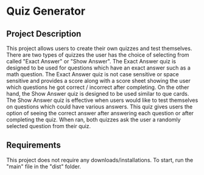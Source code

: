 # Quiz Generator

## Project Description
This project allows users to create their own quizzes and test themselves. There
are two types of quizzes the user has the choice of selecting from called "Exact
Answer" or "Show Answer". The Exact Answer quiz is designed to be used for 
questions which have an exact answer such as a math question. The Exact Answer 
quiz is not case sensitive or space sensitive and provides a score along with a 
score sheet showing the user which questions he got correct / incorrect after 
completing. On the other hand, the Show Answer quiz is designed to be used 
similar to que cards. The Show Answer quiz is effective when users would like to
 test themselves on questions which could have various answers. This quiz gives 
 users the option of seeing the correct answer after answering each question or 
 after completing the quiz. When ran, both quizzes ask the user a randomly 
 selected question from their quiz. 

## Requirements
This project does not require any downloads/installations. To start, run the 
"main" file in the "dist" folder.
